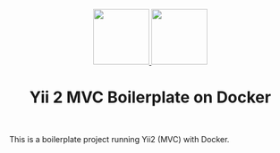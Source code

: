 <p align="center">
    <a href="https://github.com/yiisoft" target="_blank">
        <img src="https://avatars0.githubusercontent.com/u/993323" height="100px">
    </a>
    <a href="https://github.com/docker" target="_blank">
        <img src="https://www.docker.com/wp-content/uploads/2022/01/Docker-Logo-White-RGB_Horizontal-730x189-1.png.webp" height="100px">
    </a>
    <h1 align="center">Yii 2 MVC Boilerplate on Docker</h1>
    <br>
</p>

This is a boilerplate project running Yii2 (MVC) with Docker.